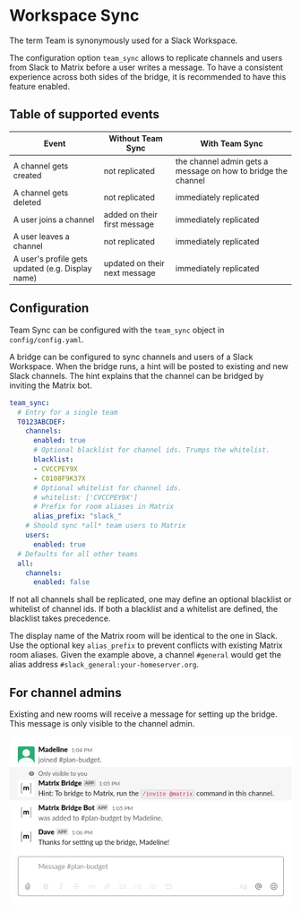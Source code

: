 Workspace Sync
==============

The term Team is synonymously used for a Slack Workspace.

The configuration option `team_sync` allows to replicate channels and users from Slack to Matrix before a user writes a message. To have a consistent experience across both sides of the bridge, it is recommended to have this feature enabled.

## Table of supported events

| Event | Without Team Sync | With Team Sync |
|---|---|---|
| A channel gets created | not replicated | the channel admin gets a message on how to bridge the channel |
| A channel gets deleted | not replicated | immediately replicated |
| A user joins a channel | added on their first message | immediately replicated |
| A user leaves a channel | not replicated | immediately replicated |
| A user's profile gets updated (e.g. Display name) | updated on their next message | immediately replicated |


## Configuration

Team Sync can be configured with the `team_sync` object in `config/config.yaml`.

A bridge can be configured to sync channels and users of a Slack Workspace. When the bridge runs, a hint will be posted to existing and new Slack channels. The hint explains that the channel can be bridged by inviting the Matrix bot.

```yaml
team_sync:
  # Entry for a single team
  T0123ABCDEF:
    channels:
      enabled: true
      # Optional blacklist for channel ids. Trumps the whitelist.
      blacklist:
      - CVCCPEY9X
      - C0108F9K37X
      # Optional whitelist for channel ids.
      # whitelist: ['CVCCPEY9X']
      # Prefix for room aliases in Matrix
      alias_prefix: "slack_"
    # Should sync *all* team users to Matrix
    users:
      enabled: true
  # Defaults for all other teams
  all:
    channels:
      enabled: false
```

If not all channels shall be replicated, one may define an optional blacklist or whitelist of channel ids. If both a blacklist and a whitelist are defined, the blacklist takes precedence.

The display name of the Matrix room will be identical to the one in Slack. Use the optional key `alias_prefix` to prevent conflicts with existing Matrix room aliases. Given the example above, a channel `#general` would get the alias address `#slack_general:your-homeserver.org`.

## For channel admins

Existing and new rooms will receive a message for setting up the bridge. This message is only visible to the channel admin.

![Screenshot](channel-setup.png)
